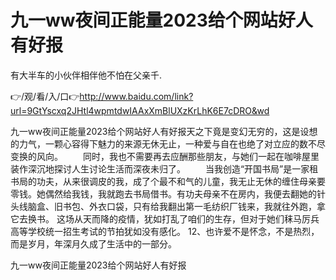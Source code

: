 # 九一ww夜间正能量2023给个网站好人有好报
有大半车的小伙伴相伴他不怕在父亲千.

👉/观/看/入/口👉http://www.baidu.com/link?url=9GtYscxq2JHtl4wpmtdwIAAxXmBlUXzKrLhK6E7cDRO&wd

九一ww夜间正能量2023给个网站好人有好报天之下竟是变幻无穷的，这是设想的力气，一颗心容得下魅力的来源无休无止，一种爱与自在也绝了对立应的数不尽变换的风向。
　　同时，我也不需要再去应酬那些朋友，与她们一起在咖啡屋里装作深沉地探讨人生讨论生活而深夜未归了。
　　当我创造“开国书局”是一家租书局的功夫，从来很调皮的我，成了个最不和气的儿童，我无止无休的缠住母亲要零钱。她偶然给我钱，我就跑去书局借书。有功夫母亲不在房内，我便去翻她的针头线脑盒、旧书包、外衣口袋，只有给我翻出第一毛纺织厂钱来，我就往外跑，拿它去换书。
这场从天而降的疫情，犹如打乱了咱们的生存，但对于她们秣马厉兵高等学校统一招生考试的节拍犹如没有感化。
	12、也许爱不是怀念，不是热烈，而是岁月，年深月久成了生活中的一部分。

九一ww夜间正能量2023给个网站好人有好报
